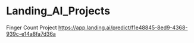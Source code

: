 # Landing_AI_Projects
 Finger Count Project 
https://app.landing.ai/predict/f1e48845-8ed9-4368-939c-e14a8fa7d36a
